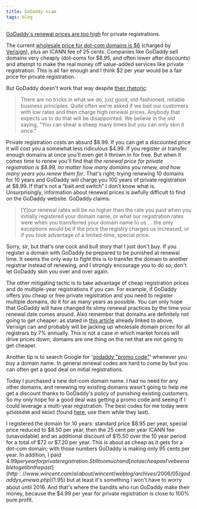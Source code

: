 ```yaml
---
title: GoDaddy scam
tags: blog
---
```


[GoDaddy's renewal prices are too high](http://www.wincent.com/a/about/wincent/weblog/archives/2006/05/godaddys_renewa.php) for private registrations.

The current [wholesale price for dot-com domains is $6](http://news.com.com/Domain+name+price+hikes+come+under+fire/2100-1030_3-6081336.html) (charged by [Verisign](http://www.verisign.com/)), plus an ICANN fee of 25 cents. Companies like GoDaddy sell domains very cheaply (dot-coms for $8.95, and often lower after discounts) and attempt to make the real money off value-added services like private registration. This is all fair enough and I think $2 per year would be a fair price for private registration.

But GoDaddy doesn't work that way despite [their rhetoric](https://www.godaddy.com/gdshop/low_price.asp?se=%2B&ci=3834):

> There are no tricks in what we do, just good, old-fashioned, reliable business principles. Quite often we're asked if we bait our customers with low rates and then charge high renewal prices. Anybody that expects us to do that will be disappointed. We believe in the old saying, "You can shear a sheep many times but you can only skin it once."

Private registration costs an absurd $8.99. If you can get a discounted price it will cost you a somewhat less ridiculous $4.99. If you register or transfer enough domains at once you'll even get it thrown in for free. But when it comes time to renew you'll find that *the renewal price for private registration is $8.99, no matter how many domains you renew, and how many years you renew them for*. That's right; trying renewing 10 domains for 10 years and GoDaddy will charge you 100 years of private registration at $8.99. If that's not a "bait and switch" I don't know what is. Unsurprisingly, information about renewal prices is awfully difficult to find on the GoDaddy website. GoDaddy claims:

> \[Y\]our renewal rates will be no higher than the rate you paid when you initially registered your domain name, or what our registration rates were when you transferred your domain name to us ... the only exceptions would be if the price the registry charges us increased, or if you took advantage of a limited-time, special price.

Sorry, sir, but that's one cock and bull story that I just don't buy. If you register a domain with GoDaddy be prepared to be punished at renewal time. It seems the only way to fight this is to transfer the domain to another registrar instead of renewing, and I strongly encourage you to do so; don't let GoDaddy skin you over and over again.

The other mitigating tactic is to take advantage of cheap registration prices and do multiple-year registrations if you can. For example, if GoDaddy offers you cheap or free private registration and you need to register multiple domains, do it for as many years as possible. You can only hope that GoDaddy will have changed its slimy renewal practices by the time your renewal date comes around. Also remember that domains are definitely not going to get cheaper: as stated in [this article](http://news.com.com/Domain+name+price+hikes+come+under+fire/2100-1030_3-6081336.html) already linked to above, Verisign can and probably will be jacking up wholesale domain prices for all registrars by 7% annually. This is not a case in which market forces will drive prices down; domains are one thing on the net that are not going to get cheaper.

Another tip is to search Google for '[godaddy "promo code"](http://www.google.com/search?q=godaddy+%22promo+code%22&ie=UTF-8&oe=UTF-8)' whenever you buy a domain name. In general renewal codes are hard to come by but you can often get a good deal on initial registrations.

Today I purchased a new dot-com domain name. I had no need for any other domains, and renewing my existing domains wasn't going to help me get a discount thanks to GoDaddy's policy of punishing existing customers. So my only hope for a good deal was getting a promo code and seeing if I could leverage a multi-year registration. The best codes for me today were `gd50bbd90` and `HASH3` (found [here](http://forums.digitalpoint.com/showthread.php?t=29483&page=18&highlight=godaddy+%22promo+code%22), use them while they last).

I registered the domain for 10 years: standard price $8.95 per year, special price reduced to $8.50 per year, then the 25 cent per year ICANN fee (unavoidable) and an additional discount of $15.50 over the 10 year period for a total of $72 or $7.20 per year. This is about as cheap as it gets for a dot-com domain; with those numbers GoDaddy is making only 95 cents per year. In addition, I paid $4.99 per year for private registration. Still too much and [not as cheap as I've been able to get it in the past](http://www.wincent.com/a/about/wincent/weblog/archives/2006/05/godaddys_renewa.php) ($1.95) but at least it's something I won't have to worry about until 2016. And that's where the bandits who run GoDaddy make their money, because the $4.99 per year for private registration is close to 100% pure profit.
